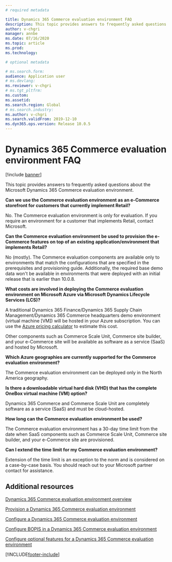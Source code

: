 ```yaml
---
# required metadata

title: Dynamics 365 Commerce evaluation environment FAQ
description: This topic provides answers to frequently asked questions about the Microsoft Dynamics 365 Commerce evaluation environment.
author: v-chgri
manager: annbe
ms.date: 07/16/2020
ms.topic: article
ms.prod: 
ms.technology: 

# optional metadata

# ms.search.form: 
audience: Application user
# ms.devlang: 
ms.reviewer: v-chgri
# ms.tgt_pltfrm: 
ms.custom: 
ms.assetid: 
ms.search.region: Global
# ms.search.industry: 
ms.author: v-chgri
ms.search.validFrom: 2019-12-10
ms.dyn365.ops.version: Release 10.0.5
---
```


# Dynamics 365 Commerce evaluation environment FAQ

[!include [banner](includes/banner.md)]

This topic provides answers to frequently asked questions about the Microsoft Dynamics 365 Commerce evaluation environment.

**Can we use the Commerce evaluation environment as an e-Commerce storefront for customers that currently implement Retail?**

No. The Commerce evaluation environment is only for evaluation. If you require an environment for a customer that implements Retail, contact Microsoft.

**Can the Commerce evaluation environment be used to provision the e-Commerce features on top of an existing application/environment that implements Retail?**

No (mostly). The Commerce evaluation components are available only to environments that match the configurations that are specified in the prerequisites and provisioning guide. Additionally, the required base demo data won't be available in environments that were deployed with an initial release that is earlier than 10.0.8. 

**What costs are involved in deploying the Commerce evaluation environment on Microsoft Azure via Microsoft Dynamics Lifecycle Services (LCS)?**

A traditional Dynamics 365 Finance/Dynamics 365 Supply Chain Management/Dynamics 365 Commerce headquarters demo environment (virtual machine \[VM\]) will be hosted in your Azure subscription. You can use the [Azure pricing calculator](https://azure.microsoft.com/pricing/calculator/) to estimate this cost.

Other components such as Commerce Scale Unit, Commerce site builder, and your e-Commerce site will be available as software as a service (SaaS) and hosted by Microsoft.

**Which Azure geographies are currently supported for the Commerce evaluation environment?**

The Commerce evaluation environment can be deployed only in the North America geography.

**Is there a downloadable virtual hard disk (VHD) that has the complete OneBox virtual machine (VM) option?**

Dynamics 365 Commerce and Commerce Scale Unit are completely software as a service (SaaS) and must be cloud-hosted.

**How long can the Commerce evaluation environment be used?**

The Commerce evaluation environment has a 30-day time limit from the date when SaaS components such as Commerce Scale Unit, Commerce site builder, and your e-Commerce site are provisioned.

**Can I extend the time limit for my Commerce evaluation environment?**

Extension of the time limit is an exception to the norm and is considered on a case-by-case basis. You should reach out to your Microsoft partner contact for assistance.

## Additional resources

[Dynamics 365 Commerce evaluation environment overview](cpe-overview.md)

[Provision a Dynamics 365 Commerce evaluation environment](provisioning-guide.md)

[Configure a Dynamics 365 Commerce evaluation environment](cpe-post-provisioning.md)

[Configure BOPIS in a Dynamics 365 Commerce evaluation environment](cpe-bopis.md)

[Configure optional features for a Dynamics 365 Commerce evaluation environment](cpe-optional-features.md)


[!INCLUDE[footer-include](../includes/footer-banner.md)]